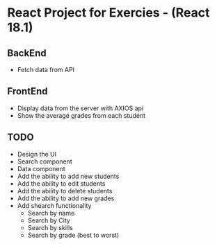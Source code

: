 # React Project for Exercies - (React 18.1)

## BackEnd

- Fetch data from API 

## FrontEnd

- Display data from the server with AXIOS api
- Show the average grades from each student

## TODO

- Design the UI
 - Search component
 - Data component
- Add the ability to add new students
- Add the ability to edit students
- Add the ability to delete students
- Add the ability to add new grades
- Add shearch functionality
    - Search by name
    - Search by City
    - Search by skills
    - Search by grade (best to worst)


    
